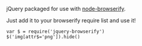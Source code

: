 jQuery packaged for use with [node-browserify](https://github.com/substack/node-browserify).

Just add it to your browserify require list and use it!
	
	var $ = require('jquery-browserify')
	$('img[attr$='png']).hide()